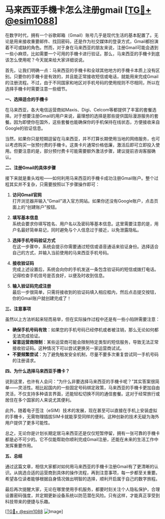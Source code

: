 # 马来西亚手機卡怎么注册gmail [[TG💪+ @esim1088](https://t.me/s/esim1088)]

在数字时代，拥有一个谷歌邮箱（Gmail）账号几乎是现代生活的基本配置了。无论是用来接收重要邮件、找回密码，还是作为社交媒体的登录方式，Gmail都扮演着不可或缺的角色。然而，对于身在马来西亚的朋友来说，注册Gmail可能会遇到一些小麻烦，比如需要一个可用的手機卡进行验证。那么，马来西亚的手機卡到底该怎么使用呢？今天就来给大家详细说说。

首先，让我们明确一点：马来西亚的手機卡和全球其他地方的手機卡本质上没有区别。只要你的手機卡是有效的，并且能正常接收短信或电话，就能用来完成Gmail的注册流程。不过，由于不同国家和地区对手机号码的使用规则不尽相同，所以在选择手機卡时需要注意一些细节。

**一、选择适合的手機卡**

在马来西亚，各大电信运营商如Maxis、Digi、Celcom等都提供了丰富的套餐选择。对于想要注册Gmail的用户来说，最理想的选择是那些提供国际漫游服务的套餐。因为即使你在国外，这些套餐也能确保你的手机保持在线状态，方便接收来自Google的验证信息。

当然，如果你只是短期逗留在马来西亚，并不打算长期使用当地的网络服务，也可以考虑购买一张预付费的手機卡。这类卡片通常价格低廉，激活后即可立即投入使用。但要注意的是，部分预付费卡可能需要额外激活步骤，建议提前咨询客服确认。

**二、注册Gmail的具体步骤**

接下来就是重头戏啦——如何利用马来西亚的手機卡成功注册Gmail账户。整个过程其实并不复杂，只需要按照以下步骤操作即可：

1. **访问Gmail官网**  
   打开浏览器并输入“Gmail”进入官方网站。如果你还没有Google账户，点击页面上的“创建账户”按钮。

2. **填写基本信息**  
   系统会要求你填写姓名、用户名以及密码等基本信息。这里需要注意的是，用户名最好简单易记，同时避免与个人信息过于接近，以免泄露隐私。

3. **选择手机号码验证方式**  
   在这一步骤中，系统会提示你需要通过短信或语音通话来验证身份。选择适合自己的方式，并输入当前使用的马来西亚手机号码。

4. **接收验证码**  
   完成上述设置后，系统会向你的手机发送一条包含验证码的短信或拨打电话。记得检查手机信号是否良好，以便及时收到信息。

5. **输入验证码完成注册**  
   最后一步很简单，只需将接收到的验证码填入相应框内，然后点击提交按钮，你的Gmail账户就创建完成了！

**三、注意事项**

虽然以上方法听起来轻而易举，但在实际操作过程中还是有一些小陷阱需要注意：

- **确保手机号码有效**：如果您的手机号码已经停机或者被注销，那么无论如何都无法完成验证。
- **留意运营商限制**：某些运营商可能会限制特定类型的短信服务，导致无法正常接收验证码。这种情况下可以尝试更换另一家运营商试试。
- **不要频繁尝试**：为了避免触发安全机制，尽量不要多次重复尝试同一手机号码的注册请求。

**四、为什么选择马来西亚手機卡？**

说到这里，也许有人会问：“为什么非要选择马来西亚的手機卡呢？”其实答案很简单——灵活性。相比起国内的一些固定号码绑定政策，马来西亚的手機卡更加自由灵活，不仅支持多种语言界面，还能轻松切换不同的通信套餐。这对于经常旅行或居住在多个国家的人来说尤其便利。

此外，随着电子签注（eSIM）技术的发展，现在甚至可以直接在手机上安装虚拟的手機卡，无需物理插拔SIM卡就能享受同样的便利。这种创新的技术无疑为海外用户提供了更多可能性。

总之，无论你是计划长期定居马来西亚还是仅仅短暂停留，拥有一张可靠的手機卡都是必不可少的。它不仅能帮助你顺利完成Gmail注册，还能在未来的生活工作中发挥重要作用。

**五、总结**

通过这篇文章，相信大家都对如何用马来西亚的手機卡注册Gmail有了更清晰的认识。从挑选合适的运营商到具体的操作流程，再到注意事项，每一步都至关重要。希望各位读者能够根据自身情况做出明智的选择，顺利开启属于自己的数字旅程。

最后再次提醒大家，无论在哪里使用手机服务，都要时刻关注个人隐私保护，合理设置密码强度，并定期更新设备系统以防范潜在风险。只有这样，才能真正享受到科技带来的便捷与乐趣。

[[TG💪+ @esim1088](https://t.me/s/esim1088) ![Image](https://i.postimg.cc/4NQfJmqS/Snipaste-2025-05-13-00-14-12.png)]
